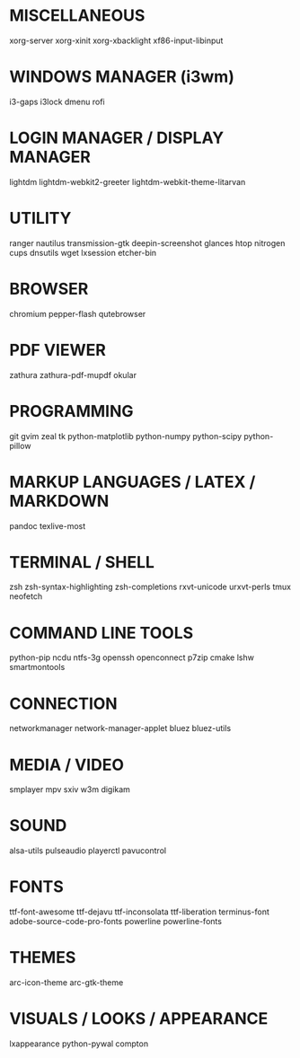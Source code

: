 # MISCELLANEOUS
xorg-server
xorg-xinit
xorg-xbacklight
xf86-input-libinput

# WINDOWS MANAGER (i3wm)
i3-gaps
i3lock
dmenu
rofi

# LOGIN MANAGER / DISPLAY MANAGER
lightdm
lightdm-webkit2-greeter
lightdm-webkit-theme-litarvan

# UTILITY
ranger
nautilus
transmission-gtk
deepin-screenshot
glances
htop
nitrogen
cups
dnsutils
wget
lxsession
etcher-bin

# BROWSER
chromium
pepper-flash
qutebrowser

# PDF VIEWER
zathura
zathura-pdf-mupdf
okular

# PROGRAMMING
git
gvim
zeal
tk
python-matplotlib
python-numpy
python-scipy
python-pillow

# MARKUP LANGUAGES / LATEX / MARKDOWN
pandoc
texlive-most

# TERMINAL / SHELL
zsh
zsh-syntax-highlighting
zsh-completions
rxvt-unicode
urxvt-perls
tmux
neofetch

# COMMAND LINE TOOLS
python-pip
ncdu
ntfs-3g
openssh
openconnect
p7zip
cmake
lshw
smartmontools

# CONNECTION
networkmanager
network-manager-applet
bluez
bluez-utils

# MEDIA / VIDEO
smplayer
mpv
sxiv
w3m
digikam

# SOUND
alsa-utils
pulseaudio
playerctl
pavucontrol

# FONTS
ttf-font-awesome
ttf-dejavu
ttf-inconsolata
ttf-liberation
terminus-font
adobe-source-code-pro-fonts
powerline
powerline-fonts

# THEMES
arc-icon-theme
arc-gtk-theme

# VISUALS / LOOKS / APPEARANCE
lxappearance
python-pywal
compton
